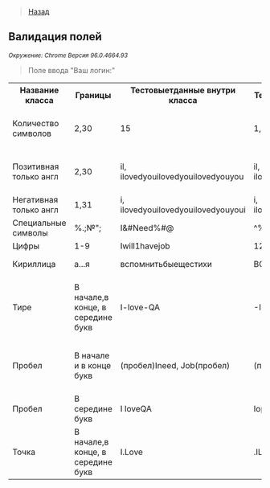 >[Назад](../projects/ProjOne.md)

## Валидация полей
<i><small>Окружение: Chrome Версия 96.0.4664.93</small></i>
>Поле ввода "Ваш логин:"
>
   <table>
<tr><th>Название класса</th><th>Границы</th><th>Тестовыетданные внутри класса</th><th>Тестовые данные на границах</th><th>Пояснение</th></tr>
    <tr><td>Количество символов</td><td>2,30</td><td>15</td><td>1,2,3/29,30,31</td><td>Проверка количества длины символов</td></tr>
    <tr><td>Позитивная только англ</td><td>2,30 </td><td>il, ilovedyouilovedyouilovedyouyou</td><td>il, ilovedyouilovedyouilovedyouyou</td><td>Сначала позитив (по документации только англ)</td></tr>
    <tr><td>Негативная только англ</td><td>1,31</td><td>i, ilovedyouilovedyouilovedyouyoui</td><td>i, ilovedyouilovedyouilovedyouyoui</td><td>Негатив</td></tr>
    <tr><td>Специальные символы</td><td>%.;№";</td><td>I&#Need%#@</td><td>^%$#@!*&^%$#</td><td>Сначала позитив</td></tr>
    <tr><td>Цифры</td><td>1-9</td><td>Iwill1havejob</td><td>123456789</td><td>Потом негатив</td></tr>
    <tr><td>Кириллица</td><td>а...я</td><td>вспомнитьбыещестихи</td><td>ВСПОМНИТЬБЫЕЩЕСТИХИ</td><td>Возьмите меня стажером</td></tr>
    <tr><td>Тире</td><td>В начале,в конце, в середине букв</td><td>I-love-QA</td><td>-Ilove, I-need, Work-</td><td>По оракулам в середине может быть пробел. Надо учтонять документацию.</td></tr>
    <tr><td>Пробел</td><td>В начале и в конце букв</td><td>(пробел)Ineed, Job(пробел)</td><td>(пробел)IopenToWork(пробел)</td><td>По оракулам должен удаляться, но надо учтонять - серая зона</td></tr>
    <tr><td>Пробел</td><td>В середине букв</td><td>I loveQA</td><td>Iopen(пробел)ToWork</td><td>Это серая зона - уточнять надо</td></tr>
    <tr><td>Точка</td><td>В начале,в конце, в середине букв</td><td>I.Love</td><td>.ILove, QA.</td><td>Попросить добавить в документацию, что точку нельзя</td></tr>

</table>